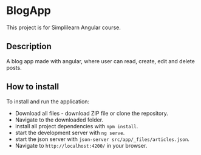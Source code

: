 # BlogApp

This project is for Simplilearn Angular course.

## Description

A blog app made with angular, where user can read, create, edit and delete posts.

## How to install

To install and run the application:

* Download all files - download ZIP file or clone the repository.
* Navigate to the downloaded folder.
* install all project dependencies with `npm install`.
* start the development server with `ng serve`.
* start the json server with `json-server src/app/_files/articles.json`.
* Navigate to `http://localhost:4200/` in your browser.


